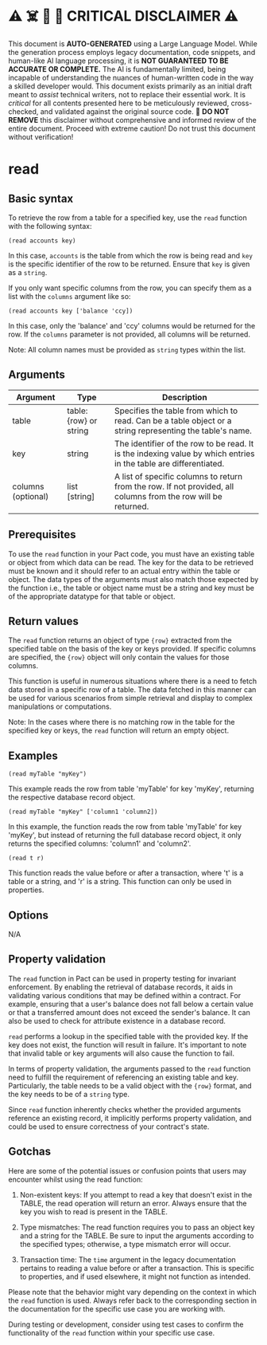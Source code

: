 
# ⚠️ ☠️ 🔮 🤖 CRITICAL DISCLAIMER ⚠️

 
This document is **AUTO-GENERATED** using a Large Language Model. While the generation process employs legacy documentation, code snippets, and human-like AI language processing, it is **NOT GUARANTEED TO BE ACCURATE OR COMPLETE.** The AI is fundamentally limited, being incapable of understanding the nuances of human-written code in the way a skilled developer would. This document exists primarily as an initial draft meant to *assist* technical writers, not to replace their essential work. It is *critical* for all contents presented here to be meticulously reviewed, cross-checked, and validated against the original source code. 🚫 **DO NOT REMOVE** this disclaimer without comprehensive and informed review of the entire document. Proceed with extreme caution! Do not trust this document without verification!

# read

## Basic syntax

To retrieve the row from a table for a specified key, use the `read` function with the following syntax:

```pact
(read accounts key)
```

In this case, `accounts` is the table from which the row is being read and `key` is the specific identifier of the row to be returned. Ensure that `key` is given as a `string`.

If you only want specific columns from the row, you can specify them as a list with the `columns` argument like so:

```pact
(read accounts key ['balance 'ccy])
```

In this case, only the 'balance' and 'ccy' columns would be returned for the row. If the `columns` parameter is not provided, all columns will be returned. 

Note: All column names must be provided as `string` types within the list.

## Arguments

| Argument | Type | Description |
| --- | --- | --- |
| table | table:{row} or string | Specifies the table from which to read. Can be a table object or a string representing the table's name. |
| key | string | The identifier of the row to be read. It is the indexing value by which entries in the table are differentiated. |
| columns (optional) | list [string] | A list of specific columns to return from the row. If not provided, all columns from the row will be returned. |


## Prerequisites

To use the `read` function in your Pact code, you must have an existing table or object from which data can be read. The key for the data to be retrieved must be known and it should refer to an actual entry within the table or object. The data types of the arguments must also match those expected by the function i.e., the table or object name must be a string and key must be of the appropriate datatype for that table or object.

## Return values

The `read` function returns an object of type `{row}` extracted from the specified table on the basis of the key or keys provided. If specific columns are specified, the `{row}` object will only contain the values for those columns.

This function is useful in numerous situations where there is a need to fetch data stored in a specific row of a table. The data fetched in this manner can be used for various scenarios from simple retrieval and display to complex manipulations or computations.

Note: In the cases where there is no matching row in the table for the specified key or keys, the `read` function will return an empty object.

## Examples

```pact
(read myTable "myKey")
```
This example reads the row from table 'myTable' for key 'myKey', returning the respective database record object.

```pact
(read myTable "myKey" ['column1 'column2])
```
In this example, the function reads the row from table 'myTable' for key 'myKey', but instead of returning the full database record object, it only returns the specified columns: 'column1' and 'column2'.

```pact
(read t r)
```
This function reads the value before or after a transaction, where 't' is a table or a string, and 'r' is a string. This function can only be used in properties.

## Options

N/A

## Property validation

The `read` function in Pact can be used in property testing for invariant enforcement. By enabling the retrieval of database records, it aids in validating various conditions that may be defined within a contract. For example, ensuring that a user's balance does not fall below a certain value or that a transferred amount does not exceed the sender's balance. It can also be used to check for attribute existence in a database record.

`read` performs a lookup in the specified table with the provided key. If the key does not exist, the function will result in failure. It's important to note that invalid table or key arguments will also cause the function to fail.

In terms of property validation, the arguments passed to the `read` function need to fulfill the requirement of referencing an existing table and key. Particularly, the table needs to be a valid object with the `{row}` format, and the key needs to be of a `string` type.

Since `read` function inherently checks whether the provided arguments reference an existing record, it implicitly performs property validation, and could be used to ensure correctness of your contract's state.

## Gotchas

Here are some of the potential issues or confusion points that users may encounter whilst using the read function:

1. Non-existent keys: If you attempt to read a key that doesn't exist in the TABLE, the read operation will return an error. Always ensure that the key you wish to read is present in the TABLE.

2. Type mismatches: The read function requires you to pass an object key and a string for the TABLE. Be sure to input the arguments according to the specified types; otherwise, a type mismatch error will occur.

3. Transaction time: The `time` argument in the legacy documentation pertains to reading a value before or after a transaction. This is specific to properties, and if used elsewhere, it might not function as intended.

Please note that the behavior might vary depending on the context in which the `read` function is used. Always refer back to the corresponding section in the documentation for the specific use case you are working with. 

During testing or development, consider using test cases to confirm the functionality of the `read` function within your specific use case.

